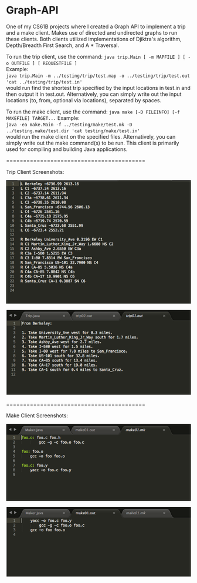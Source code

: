 # Graph-API
One of my CS61B projects where I created a Graph API to implement a trip and a make client.
Makes use of directed and undirected graphs to run these clients. Both clients utilized implementations
of Djiktra's algorithm, Depth/Breadth First Search, and A * Traversal.

To run the trip client, use the command: `java trip.Main [ -m MAPFILE ] [ -o OUTFILE ] [ REQUESTFILE ]` <br>
Example: <br> `java trip.Main -m ../testing/trip/test.map -o ../testing/trip/test.out 'cat ../testing/trip/test.in' ` <br>
would run find the shortest trip specified by the input locations in test.in and then output it in test.out.
Alternatively, you can simply write out the input locations (to, from, optional via locations), separated by spaces.

To run the make client, use the command: `java make [-D FILEINFO] [-f MAKEFILE] TARGET...`
Example: <br> `java -ea make.Main -f ../testing/make/test.mk -D ../testing.make/test.dir 'cat testing/make/test.in' ` <br>
would run the make client on the specified files. Alternatively, you can simply write out the make command(s) to be run.
This client is primarily used for compiling and building Java applications.

=========================================

Trip Client Screenshots:

![Alt text](trip_Map.png)

![Alt text](trip_Out.png)

=========================================

Make Client Screenshots:

![Alt text](make_Mk.png)

![Alt text](make_Out.png)
